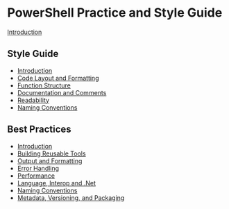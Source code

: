 PowerShell Practice and Style Guide
===================================

[Introduction](ReadMe.md)

## Style Guide

* [Introduction](Style-Guide/Introduction.md)
* [Code Layout and Formatting](Style-Guide/Code-Layout-and-Formatting.md)
* [Function Structure](Style-Guide/Function-Structure.md)
* [Documentation and Comments](Style-Guide/Documentation-and-Comments.md)
* [Readability](Style-Guide/Readability.md)
* [Naming Conventions](Style-Guide/Naming-Conventions.md)

## Best Practices

* [Introduction](Best-Practices/Introduction.md)
* [Building Reusable Tools](Best-Practices/Building-Reusable-Tools.md)
* [Output and Formatting](Best-Practices/Output-and-Formatting.md)
* [Error Handling](Best-Practices/Error-Handling.md)
* [Performance](Best-Practices/Performance.md)
* [Language, Interop and .Net](Best-Practices/Language-Interop-and-.Net.md)
* [Naming Conventions](Best-Practices/Naming-Conventions.md)
* [Metadata, Versioning, and Packaging](Best-Practices/Metadata-Versioning-and-Packaging.md)